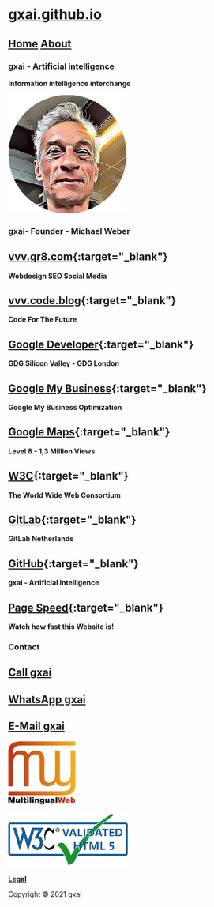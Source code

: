 # **[gxai.github.io](https://gxai.github.io)**
## **[Home](https://gxai.github.io)**  **[About](https://gxai.github.io/About)**
### **gxai - Artificial intelligence**
**Information intelligence interchange**

<img alt="Michael Weber" src="Michael-Weber-Web.png">

### gxai- Founder - Michael Weber

## **[vvv.gr8.com](https://vvv.gr8.com){:target="_blank"}**
**Webdesign SEO Social Media**

## **[vvv.code.blog](https://vvv.code.blog){:target="_blank"}**
**Code For The Future**

## **[Google Developer](https://www.meetup.com/en-AU/gdg-silicon-valley/members/336931816/){:target="_blank"}**
**GDG Silicon Valley - GDG London**

## **[Google My Business](https://vvv.code.blog/google-my-business/){:target="_blank"}**
**Google My Business Optimization**

## **[Google Maps](https://maps.app.goo.gl/Lnubtwco1j3RKj568){:target="_blank"}**
**Level 8 - 1,3 Million Views**

## **[W3C](https://www.w3.org/community/aikr/wiki/User:Michaelweber){:target="_blank"}**
**The World Wide Web Consortium**

## **[GitLab](https://gitlab.com/Netherlands){:target="_blank"}**
**GitLab Netherlands**

## **[GitHub](https://github.com/gxai){:target="_blank"}**
**gxai - Artificial intelligence**

## **[Page Speed](https://developers.google.com/speed/pagespeed/insights/?url=https%3A%2F%2Fgxai.github.io%2F&tab=desktop){:target="_blank"}**
**Watch how fast this Website is!**

### **Contact**

## **[Call gxai](tel:31687900332)**

## **[WhatsApp gxai](https://wa.me/message/JIWJISLKSAKQG1)**

## **[E-Mail gxai](mailto:vvv.gr8.com@gmail.com)**

[<img alt="Multilingual Web" src="mlw-text-128-white.png">](https://validator.w3.org/i18n-checker/check?uri=https%3A%2F%2Fgxai.github.io#validate-by-uri+)

[<img alt="W3C Validated HTML" src="20210818_132846.png">](https://validator.w3.org/nu/?doc=https://gxai.github.io)

**[Legal](https://gxai.github.io/legal)**

Copyright © 2021 gxai

